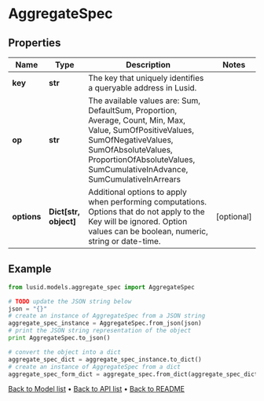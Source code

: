 # AggregateSpec


## Properties
Name | Type | Description | Notes
------------ | ------------- | ------------- | -------------
**key** | **str** | The key that uniquely identifies a queryable address in Lusid. | 
**op** | **str** | The available values are: Sum, DefaultSum, Proportion, Average, Count, Min, Max, Value, SumOfPositiveValues, SumOfNegativeValues, SumOfAbsoluteValues, ProportionOfAbsoluteValues, SumCumulativeInAdvance, SumCumulativeInArrears | 
**options** | **Dict[str, object]** | Additional options to apply when performing computations. Options that do not apply to the Key will be  ignored. Option values can be boolean, numeric, string or date-time. | [optional] 

## Example

```python
from lusid.models.aggregate_spec import AggregateSpec

# TODO update the JSON string below
json = "{}"
# create an instance of AggregateSpec from a JSON string
aggregate_spec_instance = AggregateSpec.from_json(json)
# print the JSON string representation of the object
print AggregateSpec.to_json()

# convert the object into a dict
aggregate_spec_dict = aggregate_spec_instance.to_dict()
# create an instance of AggregateSpec from a dict
aggregate_spec_form_dict = aggregate_spec.from_dict(aggregate_spec_dict)
```
[Back to Model list](../README.md#documentation-for-models) &#8226; [Back to API list](../README.md#documentation-for-api-endpoints) &#8226; [Back to README](../README.md)


